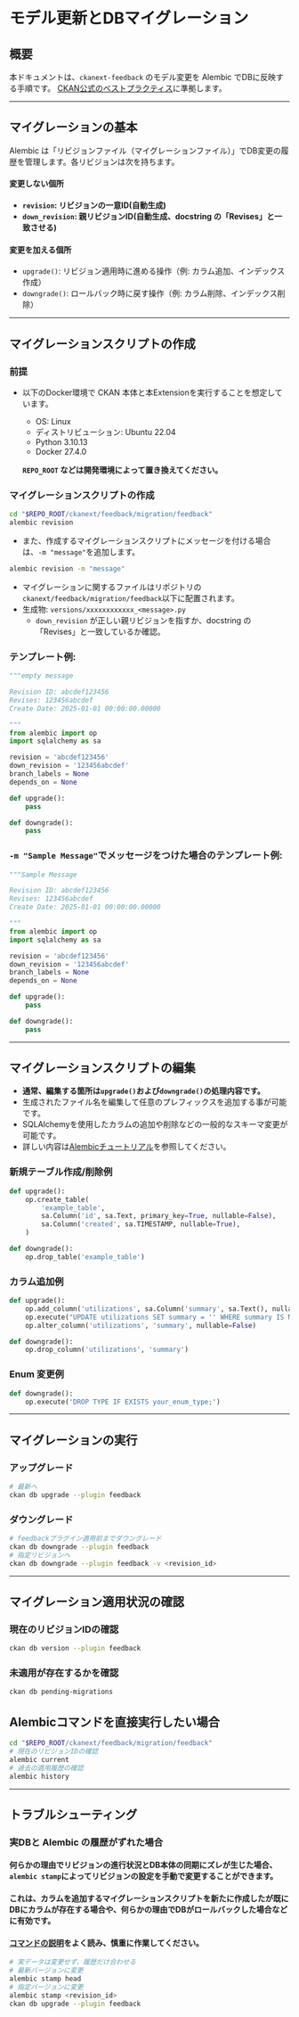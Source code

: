 # モデル更新とDBマイグレーション

## 概要

本ドキュメントは、`ckanext-feedback` のモデル変更を Alembic でDBに反映する手順です。
[CKAN公式のベストプラクティス](https://docs.ckan.org/en/latest/extensions/best-practices.html)に準拠します。

---

## マイグレーションの基本

Alembic は「リビジョンファイル（マイグレーションファイル）」でDB変更の履歴を管理します。各リビジョンは次を持ちます。
#### **変更しない個所**
- **`revision`: リビジョンの一意ID(自動生成)**
- **`down_revision`: 親リビジョンID(自動生成、docstring の「Revises」と一致させる)**
#### 変更を加える個所
- `upgrade()`: リビジョン適用時に進める操作（例: カラム追加、インデックス作成）
- `downgrade()`: ロールバック時に戻す操作（例: カラム削除、インデックス削除）
---

## マイグレーションスクリプトの作成

### 前提

* 以下のDocker環境で CKAN 本体と本Extensionを実行することを想定しています。
  * OS: Linux
  * ディストリビューション: Ubuntu 22.04
  * Python 3.10.13
  * Docker 27.4.0

  **`REPO_ROOT` などは開発環境によって置き換えてください。**

### マイグレーションスクリプトの作成
```bash
cd "$REPO_ROOT/ckanext/feedback/migration/feedback"
alembic revision 
```
- また、作成するマイグレーションスクリプトにメッセージを付ける場合は、`-m "message"`を追加します。
```bash 
alembic revision -m "message"
```
- マイグレーションに関するファイルはリポジトリの `ckanext/feedback/migration/feedback`以下に配置されます。
- 生成物: `versions/xxxxxxxxxxxx_<message>.py`
  - `down_revision` が正しい親リビジョンを指すか、docstring の「Revises」と一致しているか確認。

### テンプレート例:
```python
"""empty message

Revision ID: abcdef123456
Revises: 123456abcdef
Create Date: 2025-01-01 00:00:00.00000

"""
from alembic import op
import sqlalchemy as sa

revision = 'abcdef123456'
down_revision = '123456abcdef'
branch_labels = None
depends_on = None

def upgrade():
    pass

def downgrade():
    pass
```
### `-m "Sample Message"`でメッセージをつけた場合のテンプレート例:
```python
"""Sample Message

Revision ID: abcdef123456
Revises: 123456abcdef
Create Date: 2025-01-01 00:00:00.00000

"""
from alembic import op
import sqlalchemy as sa

revision = 'abcdef123456'
down_revision = '123456abcdef'
branch_labels = None
depends_on = None

def upgrade():
    pass

def downgrade():
    pass
```
---

## マイグレーションスクリプトの編集
- **通常、編集する箇所は`upgrade()`および`downgrade()`の処理内容です。**  
- 生成されたファイル名を編集して任意のプレフィックスを追加する事が可能です。
- SQLAlchemyを使用したカラムの追加や削除などの一般的なスキーマ変更が可能です。
- 詳しい内容は[Alembicチュートリアル](https://alembic.sqlalchemy.org/en/latest/tutorial.html#running-our-second-migration)を参照してください。

### 新規テーブル作成/削除例
```python
def upgrade():
    op.create_table(
        'example_table',
        sa.Column('id', sa.Text, primary_key=True, nullable=False),
        sa.Column('created', sa.TIMESTAMP, nullable=True),
    )

def downgrade():
    op.drop_table('example_table')
```

### カラム追加例
```python
def upgrade():
    op.add_column('utilizations', sa.Column('summary', sa.Text(), nullable=True))
    op.execute("UPDATE utilizations SET summary = '' WHERE summary IS NULL")
    op.alter_column('utilizations', 'summary', nullable=False)

def downgrade():
    op.drop_column('utilizations', 'summary')
```

### Enum 変更例
```python
def downgrade():
    op.execute('DROP TYPE IF EXISTS your_enum_type;')
```

---

## マイグレーションの実行

### アップグレード
```bash
# 最新へ
ckan db upgrade --plugin feedback
```
### ダウングレード
```bash
# feedbackプラグイン適用前までダウングレード
ckan db downgrade --plugin feedback
# 指定リビジョンへ
ckan db downgrade --plugin feedback -v <revision_id>
```

---

## マイグレーション適用状況の確認

### 現在のリビジョンIDの確認
```bash
ckan db version --plugin feedback
```

### 未適用が存在するかを確認
```bash
ckan db pending-migrations
```

## Alembicコマンドを直接実行したい場合
```bash
cd "$REPO_ROOT/ckanext/feedback/migration/feedback"
# 現在のリビジョンIDの確認
alembic current
# 過去の適用履歴の確認
alembic history
```
---

## トラブルシューティング

### 実DBと Alembic の履歴がずれた場合
#### 何らかの理由でリビジョンの進行状況とDB本体の同期にズレが生じた場合、`alembic stamp`によってリビジョンの設定を手動で変更することができます。  
#### これは、カラムを追加するマイグレーションスクリプトを新たに作成したが既にDBにカラムが存在する場合や、何らかの理由でDBがロールバックした場合などに有効です。
#### [コマンドの説明](https://inspirehep.readthedocs.io/en/latest/alembic.html#alembic-stamp)をよく読み、慎重に作業してください。
```bash
# 実データは変更せず、履歴だけ合わせる
# 最新バージョンに変更
alembic stamp head
# 指定バージョンに変更
alembic stamp <revision_id>
ckan db upgrade --plugin feedback
```
